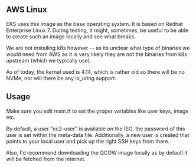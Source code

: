 ## AWS Linux

EKS uses this image as the base operating system. It is based on Redhat Enterprise
Linux 7. During testing, it might, sometimes, be useful to be able to create such
an image locally and see what breaks.

We are not installing k8s however -- as its unclear what type of binaries we
would need from AWS as it is very likely they are not the binaries from k8s
upstream (which we typically use).

As of today, the kernel used is 4.14, which is rather old so there will be no
NVMe, nor will there be any io_uring support.

## Usage

Make sure you edit main.tf to set the proper variables like user keys, image
etc.

By default, a user "ec2-user" is available on the ISO, the password of this user
is set within the meta-data file. Additionally, a new user is created that
points to your local user and pick up the right SSH keys from there.

Also, I'd recommend downloading the QCOW image locally as by default it will be
fetched from the internet.

